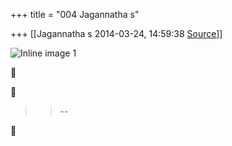 +++
title = "004 Jagannatha s"

+++
[[Jagannatha s	2014-03-24, 14:59:38 [Source](https://groups.google.com/g/samskrita/c/hYGI7LNYdag)]]



![Inline image 1](https://groups.google.com/group/samskrita/attach/c802c3f16211ba0a/image.png?part=0.1&view=1)  

  
  





> 
> > 
> > --  
> > 
> > 



